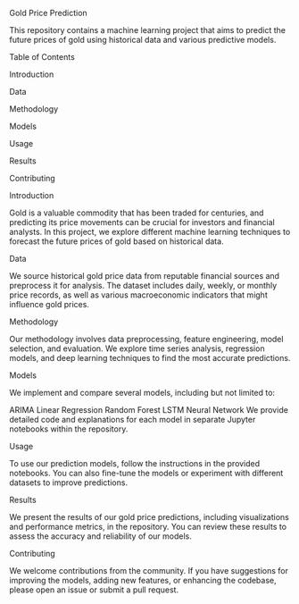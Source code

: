 Gold Price Prediction 

This repository contains a machine learning project that aims to predict the future prices of gold using historical data and various predictive models.

Table of Contents

Introduction

Data

Methodology

Models

Usage

Results

Contributing

Introduction

Gold is a valuable commodity that has been traded for centuries, and predicting its price movements can be crucial for investors and financial analysts. In this project, we explore different machine learning techniques to forecast the future prices of gold based on historical data.

Data

We source historical gold price data from reputable financial sources and preprocess it for analysis. The dataset includes daily, weekly, or monthly price records, as well as various macroeconomic indicators that might influence gold prices.

Methodology

Our methodology involves data preprocessing, feature engineering, model selection, and evaluation. We explore time series analysis, regression models, and deep learning techniques to find the most accurate predictions.

Models

We implement and compare several models, including but not limited to:

ARIMA
Linear Regression
Random Forest
LSTM Neural Network
We provide detailed code and explanations for each model in separate Jupyter notebooks within the repository.

Usage

To use our prediction models, follow the instructions in the provided notebooks. You can also fine-tune the models or experiment with different datasets to improve predictions.

Results

We present the results of our gold price predictions, including visualizations and performance metrics, in the repository. You can review these results to assess the accuracy and reliability of our models.

Contributing

We welcome contributions from the community. If you have suggestions for improving the models, adding new features, or enhancing the codebase, please open an issue or submit a pull request.
